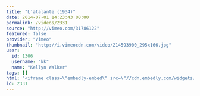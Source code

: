 ```yaml
---
title: "L'atalante (1934)"
date: 2014-07-01 14:23:43 00:00
permalink: /videos/2331
source: "http://vimeo.com/31786122"
featured: false
provider: "Vimeo"
thumbnail: "http://i.vimeocdn.com/video/214593900_295x166.jpg"
user:
  id: 1306
  username: "kk"
  name: "Kellyn Walker"
tags: []
html: "<iframe class=\"embedly-embed\" src=\"//cdn.embedly.com/widgets/media.html?src=http%3A%2F%2Fplayer.vimeo.com%2Fvideo%2F31786122&wmode=transparent&src_secure=1&url=http%3A%2F%2Fvimeo.com%2F31786122&image=http%3A%2F%2Fi.vimeocdn.com%2Fvideo%2F214593900_295x166.jpg&key=daaebf4d9cdd46779200162d0ca86e20&type=text%2Fhtml&schema=vimeo\" width=\"512\" height=\"384\" scrolling=\"no\" frameborder=\"0\" allowfullscreen></iframe>"
id: 2331
---
```


